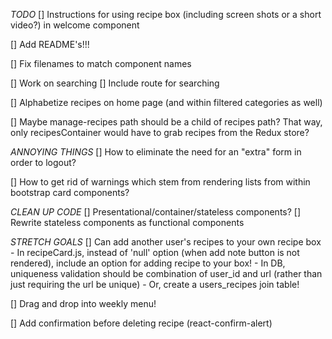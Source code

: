 *TODO*
[] Instructions for using recipe box (including screen shots or a short video?) in welcome component

[] Add README's!!!

[] Fix filenames to match component names

[] Work on searching 
    [] Include route for searching

[] Alphabetize recipes on home page (and within filtered categories as well)

[] Maybe manage-recipes path should be a child of recipes path? That way, only recipesContainer would have to grab recipes from the Redux store?

*ANNOYING THINGS*
[] How to eliminate the need for an "extra" form in order to logout?

[] How to get rid of warnings which stem from rendering lists from within bootstrap card components?

*CLEAN UP CODE*
[] Presentational/container/stateless components?
[] Rewrite stateless components as functional components

*STRETCH GOALS*
[] Can add another user's recipes to your own recipe box
    - In recipeCard.js, instead of 'null' option (when add note button is not rendered), include an option for adding recipe to your box!
    - In DB, uniqueness validation should be combination of user_id and url (rather than just requiring the url be unique)
    - Or, create a users_recipes join table!

[] Drag and drop into weekly menu!

[] Add confirmation before deleting recipe (react-confirm-alert)

